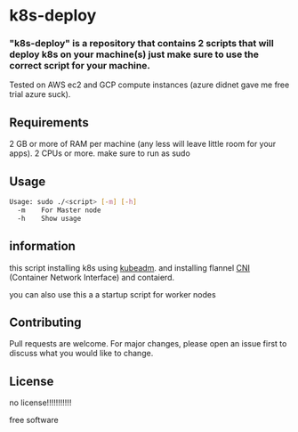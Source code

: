 # k8s-deploy


### "k8s-deploy" is a repository that contains 2 scripts that will deploy k8s on your machine(s) just make sure to use the correct script for your machine.

Tested on AWS ec2 and GCP compute instances (azure didnet gave me free trial azure suck).


## Requirements

2 GB or more of RAM per machine (any less will leave little room for your apps).
2 CPUs or more.
make sure to run as sudo 

## Usage

```sh
Usage: sudo ./<script> [-m] [-h]
  -m    For Master node
  -h    Show usage
```

## information

this script installing k8s using [kubeadm]. and installing flannel [CNI] (Container Network Interface) and contaierd.

you can also use this a a startup script for worker nodes



## Contributing

Pull requests are welcome. For major changes, please open an issue first
to discuss what you would like to change.

## License

no license!!!!!!!!!!!

free software

[//]: # 

[kubeadm]: <https://kubernetes.io/docs/reference/setup-tools/kubeadm/>
[CNI]: <https://github.com/containernetworking/cni>
